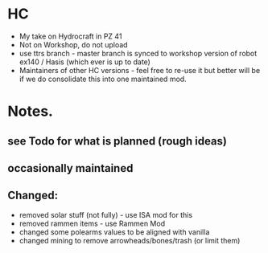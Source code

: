 # HC
* My take on Hydrocraft in PZ 41
* Not on Workshop, do not upload
* use ttrs branch - master branch is synced to workshop version of robot ex140 / Hasis (which ever is up to date)
* Maintainers of other HC versions - feel free to re-use it but better will be if we do consolidate this into one maintained mod.

# Notes.
## see Todo for what is planned (rough ideas)
## occasionally maintained
## Changed:
* removed solar stuff (not fully) - use ISA mod for this
* removed rammen items - use Rammen Mod
* changed some polearms values to be aligned with vanilla
* changed mining to remove arrowheads/bones/trash (or limit them)


